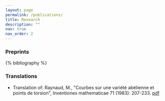 ```yaml
---
layout: page
permalink: /publications/
title: Research
description: ""
nav: true
nav_order: 2
---
```


### Preprints

<div class="publications" markdown="1">
{% bibliography %}
</div>

### Translations

- Translation of: Raynaud, M., "Courbes sur une variété abélienne et points de torsion", Inventiones mathematicae 71 (1983): 207-233. [pdf](/assets/pdf/raynaud_courbes_translation.pdf)
